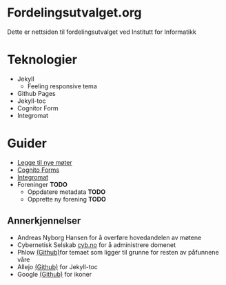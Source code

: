 # Fordelingsutvalget.org

Dette er nettsiden til fordelingsutvalget ved Institutt for Informatikk

# Teknologier

- Jekyll
    - Feeling responsive tema
- Github Pages
- Jekyll-toc
- Cognitor Form
- Integromat



# Guider

* [Legge til nye møter](howtos/new_meetings.md)
* [Cognito Forms](howtos/third_party.md)
* [Integromat](howtos/third_party.md)
* Foreninger **TODO**
    * Oppdatere metadata **TODO**
    * Opprette ny forening **TODO**

## Annerkjennelser

- Andreas Nyborg Hansen for å overføre hovedandelen av møtene
- Cybernetisk Selskab [cyb.no](cyb.no) for å administrere domenet
- Phlow [(Github)](https://github.com/Phlow/feeling-responsive)for temaet som ligger til grunne for resten av påfunnene våre
- Allejo [(Github)](https://github.com/allejo/jekyll-toc) for Jekyll-toc
- Google [(Github)](https://github.com/google/material-design-icons) for ikoner

